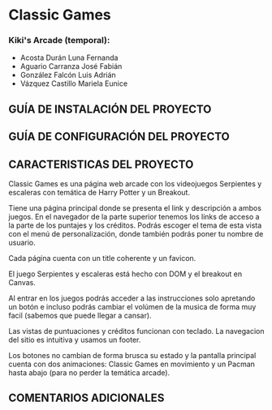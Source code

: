 # Classic Games
### Kiki's Arcade (temporal):
* Acosta Durán Luna Fernanda
* Aguario Carranza José Fabián
* González Falcón Luis Adrián
* Vázquez Castillo Mariela Eunice

## GUÍA DE INSTALACIÓN DEL PROYECTO



## GUÍA DE CONFIGURACIÓN DEL PROYECTO



## CARACTERISTICAS DEL PROYECTO

Classic Games es una página web arcade con los videojuegos Serpientes y escaleras 
con temática de Harry Potter y un Breakout.

Tiene una página principal donde se presenta el link y descripción a ambos juegos.
En el navegador de la parte superior tenemos los links de acceso a la parte de los
puntajes y los créditos.
Podrás escoger el tema de esta vista con el menú de personalización, donde también 
podrás poner tu nombre de usuario.

Cada página cuenta con un title coherente y un favicon.

El juego Serpientes y escaleras está hecho con DOM y el breakout en Canvas.

Al entrar en los juegos podrás acceder a las instrucciones solo apretando un botón 
e incluso podrás cambiar el volúmen de la musica de forma muy facil (sabemos que puede
llegar a cansar).

Las vistas de puntuaciones y créditos funcionan con teclado. La navegacion del sitio
es intuitiva y usamos un footer.

Los botones no cambian de forma brusca su estado y la pantalla principal cuenta con 
dos animaciones: Classic Games en movimiento y un Pacman hasta abajo (para no perder la 
temática arcade).

## COMENTARIOS ADICIONALES


